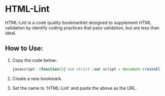 HTML-Lint
=========

HTML-Lint is a code quality bookmarklet designed to supplement HTML validation by identify coding practices that pass validation, but are less than ideal.

How to Use:
-----------

1.	Copy the code below:

	```javascript
	javascript: (function(){'use strict';var script = document.createElement('script');script.src = '//curtisj44.github.com/HTML-Lint/html-lint.js';script.id = 'html-lint-js';document.body.appendChild(script);}());
	```

2.	Create a new bookmark.

3.	Set the name to 'HTML-Lint' and paste the above as the URL.